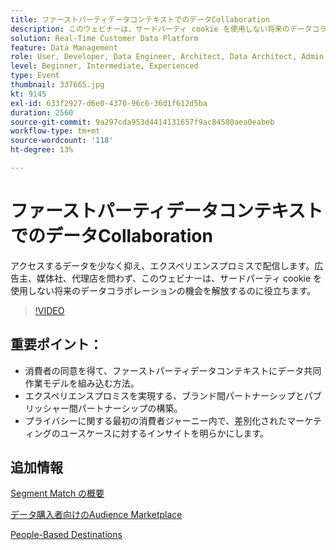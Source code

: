 ```yaml
---
title: ファーストパーティデータコンテキストでのデータCollaboration
description: このウェビナーは、サードパーティ cookie を使用しない将来のデータコラボレーションの機会を解放するのに役立ちます。
solution: Real-Time Customer Data Platform
feature: Data Management
role: User, Developer, Data Engineer, Architect, Data Architect, Admin, Leader
level: Beginner, Intermediate, Experienced
type: Event
thumbnail: 337665.jpg
kt: 9145
exl-id: 633f2927-d6e0-4370-96c6-36d1f612d5ba
duration: 2560
source-git-commit: 9a297cda953d4414131657f9ac84580aea0eabeb
workflow-type: tm+mt
source-wordcount: '118'
ht-degree: 13%

---
```


# ファーストパーティデータコンテキストでのデータCollaboration

アクセスするデータを少なく抑え、エクスペリエンスプロミスで配信します。広告主、媒体社、代理店を問わず、このウェビナーは、サードパーティ cookie を使用しない将来のデータコラボレーションの機会を解放するのに役立ちます。

>[!VIDEO](https://video.tv.adobe.com/v/337665/?quality=12&learn=on)

## 重要ポイント：

* 消費者の同意を得て、ファーストパーティデータコンテキストにデータ共同作業モデルを組み込む方法。
* エクスペリエンスプロミスを実現する、ブランド間パートナーシップとパブリッシャー間パートナーシップの構築。
* プライバシーに関する最初の消費者ジャーニー内で、差別化されたマーケティングのユースケースに対するインサイトを明らかにします。

## 追加情報

[Segment Match の概要](https://experienceleague.adobe.com/docs/experience-platform/segmentation/ui/segment-match.html?lang=ja)

[ データ購入者向けのAudience Marketplace](https://experienceleague.adobe.com/docs/audience-manager/user-guide/features/audience-marketplace/audience-marketplace-for-data-buyers/marketplace-data-buyers.html?lang=ja)

[People-Based Destinations ](https://experienceleague.adobe.com/docs/audience-manager/user-guide/features/destinations/people-based/people-based-destinations-overview.html?lang=ja)
